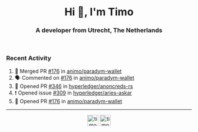 <h1 align="center">Hi 👋, I'm Timo</h1>
<h3 align="center">A developer from Utrecht, The Netherlands</h3>
<br/>
<!-- https://github.com/rahuldkjain/github-profile-readme-generator --!>

<!--  <p align="left"><img src="https://github-readme-stats.vercel.app/api?username=timoglastra&show_icons=true&count_private=true&" alt="timoglastra" /></p> --!>

<!--
Github language stats
<p align="left"><img src="https://github-readme-stats.vercel.app/api/top-langs/?username=timoglastra&layout=compact" alt="timoglastra" /><p>
-->

<!-- Codestats language stats -->
<!-- <p align="left"><img src="https://codestats-readme.vercel.app/api/top-langs/?username=timoglastra&layout=compact&language_count=12" alt="timoglastra" /><p>    --!>
  
<h3>Recent Activity</h3>

<!--START_SECTION:activity-->
1. 🎉 Merged PR [#176](https://github.com/animo/paradym-wallet/pull/176) in [animo/paradym-wallet](https://github.com/animo/paradym-wallet)
2. 🗣 Commented on [#176](https://github.com/animo/paradym-wallet/pull/176#issuecomment-2350692119) in [animo/paradym-wallet](https://github.com/animo/paradym-wallet)
3. 💪 Opened PR [#346](https://github.com/hyperledger/anoncreds-rs/pull/346) in [hyperledger/anoncreds-rs](https://github.com/hyperledger/anoncreds-rs)
4. ❗ Opened issue [#309](https://github.com/hyperledger/aries-askar/issues/309) in [hyperledger/aries-askar](https://github.com/hyperledger/aries-askar)
5. 💪 Opened PR [#176](https://github.com/animo/paradym-wallet/pull/176) in [animo/paradym-wallet](https://github.com/animo/paradym-wallet)
<!--END_SECTION:activity-->

---

<p align="center">
<a href="https://twitter.com/timoglastra" target="blank"><img align="center" src="https://cdn.jsdelivr.net/npm/simple-icons@3.0.1/icons/twitter.svg" alt="timoglastra" height="30" width="30" /></a>
<a href="https://linkedin.com/in/timoglastra" target="blank"><img align="center" src="https://cdn.jsdelivr.net/npm/simple-icons@3.0.1/icons/linkedin.svg" alt="timoglastra" height="30" width="30" /></a>
</p>



